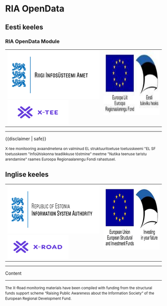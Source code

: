 # RIA OpenData

## Eesti keeles

<div class="page-header">
<h3>RIA OpenData Module</h3>
<table width="100%" border="0">
<tr>
<th align="left" valign="top"><img src="ria_et.png" alt="Riigi Infosüsteemi Amet" width="389" height="156"><img src="xroad_et.png" alt="X-tee" width="196" height="78"></th>
<th align="right" valign="top"><img src="eu_et.jpg" alt="Euroopa Liit Euroopa Regionaalarengu Fond | Eesti tuleviku heaks" width="356" height="206"></th>
</tr>
</table>


<hr />
<div>{{disclaimer | safe}}</div>
<div><p><small>X-tee monitooring avaandmetena on valminud EL struktuuritoetuse toetusskeemi "EL SF toetusskeem "Infoühiskonna teadlikkuse tõstmine" meetme "Nutika teenuse taristu arendamine" raames Euroopa Regionaalarengu Fondi rahastusel.</small></p>
</div>


## Inglise keeles

<div class="page-header">
<table width="100%" border="0">
<tr>
<th align="left" valign="top"><img src="ria_en.png" alt="Republic of Estonia Information System Authority" width="389" height="156"><img src="xroad_en.png" alt="X-Road" width="196" height="78"></th>
<th align="right" valign="top"><img src="eu_en.jpg" alt="European Union European Structural and Investment Funds | Investing in your future" width="356" height="206"></th>
</tr>
</table>
</div>
<hr size="1">

Content

<hr size="1">
<div class="page-footer">
<p><small>The X-Road monitoring materials have been compiled with funding from the structural funds support scheme “Raising Public Awareness about the Information Society” of the European Regional Development Fund.</small></p>
</div>
